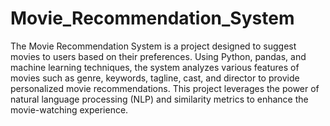 # Movie_Recommendation_System
The Movie Recommendation System is a project designed to suggest movies to users based on their preferences. Using Python, pandas, and machine learning techniques, the system analyzes various features of movies such as genre, keywords, tagline, cast, and director to provide personalized movie recommendations. This project leverages the power of natural language processing (NLP) and similarity metrics to enhance the movie-watching experience.
